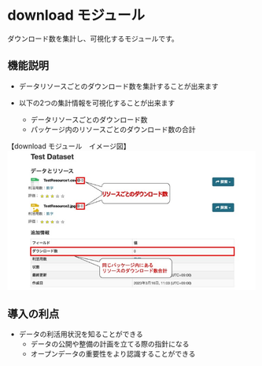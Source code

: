 # download モジュール

ダウンロード数を集計し、可視化するモジュールです。

## 機能説明

* データリソースごとのダウンロード数を集計することが出来ます

* 以下の2つの集計情報を可視化することが出来ます
    * データリソースごとのダウンロード数
    * パッケージ内のリソースごとのダウンロード数の合計

【download モジュール　イメージ図】  
![download モジュール　イメージ図](../assets/download_image.jpg)

## 導入の利点

* データの利活用状況を知ることができる
    * データの公開や整備の計画を立てる際の指針になる
    * オープンデータの重要性をより認識することができる
